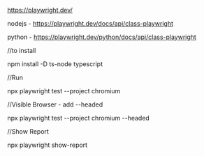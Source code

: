 
https://playwright.dev/


nodejs - https://playwright.dev/docs/api/class-playwright

python - https://playwright.dev/python/docs/api/class-playwright


//to install

npm install -D ts-node typescript


//Run

npx playwright test --project chromium


//Visible Browser - add --headed

npx playwright test --project chromium --headed


//Show Report

npx playwright show-report